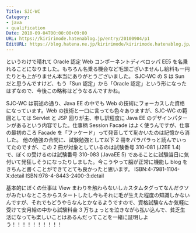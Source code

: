 ```yaml
---
Title: SJC-WC
Category:
- java
- qualification
Date: 2010-09-04T00:00:00+09:00
URL: https://kiririmode.hatenablog.jp/entry/20100904/p1
EditURL: https://blog.hatena.ne.jp/kiririmode/kiririmode.hatenablog.jp/atom/entry/8454420450078211624
---
```



というわけで晴れて Oracle 認定 Web コンポーネントディベロッパ EE5 を名乗れることになりました。もちろん名乗る機会など毛頭ございませんし給料も一円たりとも上がりません本当にありがとうございました。
SJC-WC の S は Sun だと思うんですけど、もう「Sun 認定」から「Oracle 認定」という形になったはずなので、今後この略称はどうなるんですかね。

SJC-WC は前述の通り、Java EE の中でも Web の技術にフォーカスした資格になっています。Web の技術と一口に言っても色々ありますが、SJC-WC の範囲としては Servlet と JSP 回りが主、申し訳程度に Java EE のデザインパターンがあるという内容でした。仕事柄 Session Facade はよく使うんですが、仕事の最初のころ Facade を「ファケード」って発音してて恥かいたのは記憶から消した。
他の勉強の合間に、試験勉強として以下 2 冊をパラパラっと読んでいってたのですが、この 2 冊が対象としているのは試験番号 310-081 (J2EE 1.4)で、ぼくの受けるのは試験番号 310-083 (JavaEE 5) であることに試験当日に気付いて発狂しそうになったりしました。今こうやって脳が正常に機能し blog をきちんと書くことができてとても良かったと思います。
ISBN:4-7981-1104-X:detail
ISBN:978-4-8443-2400-3:detail

基本的にぼくの仕事は View まわりを触わらないしカスタムタグってなんだクソがみたいなところからスタートしたし今もそれに毛が生えた程度の知識しかないんですが、それでもどうやらなんとかなるようですので、資格試験なんか気軽に受けて安月給の中から試験料金 3 万ちょっとを泣きながら払い込んで、貧乏生活になっても楽しいことはあるんだってことを一緒に証明しよう！！！！！！！！！！
